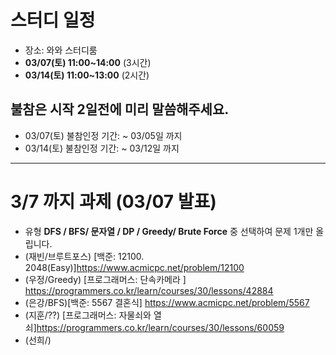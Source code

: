 # 스터디 일정
- 장소: 와와 스터디룸
- **03/07(토) 11:00~14:00** (3시간)
- **03/14(토) 11:00~13:00** (2시간)

## 불참은 시작 2일전에 미리 말씀해주세요.
- 03/07(토) 불참인정 기간: ~ 03/05일 까지
- 03/14(토) 불참인정 기간: ~ 03/12일 까지

<hr>

# 3/7 까지 과제 (03/07 발표)
- 유형 **DFS / BFS/ 문자열 / DP / Greedy/ Brute Force** 중 선택하여 문제 1개만 올립니다.
- (재빈/브루트포스) [백준: 12100. 2048(Easy)]https://www.acmicpc.net/problem/12100 
- (우정/Greedy) [프로그래머스: 단속카메라 ] https://programmers.co.kr/learn/courses/30/lessons/42884 
- (은강/BFS)[백준: 5567 결혼식] https://www.acmicpc.net/problem/5567
- (지훈/??) [프로그래머스: 자물쇠와 열쇠]https://programmers.co.kr/learn/courses/30/lessons/60059
- (선희/) 
